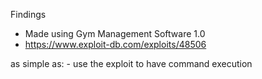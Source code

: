Findings

- Made using Gym Management Software 1.0 
- https://www.exploit-db.com/exploits/48506

as simple as:
	- use the exploit to have command execution 

